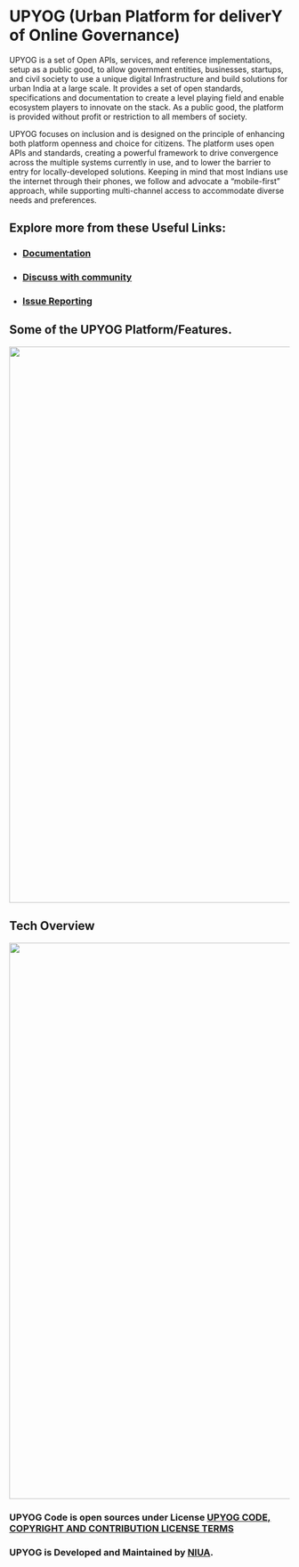 # UPYOG (Urban Platform for deliverY of Online Governance)

UPYOG is a set of Open APIs, services, and reference implementations, setup as a public good, to allow government entities, businesses, startups, and civil society to use a unique digital Infrastructure and build solutions for urban India at a large scale. It provides a set of open standards, specifications and documentation to create a level playing field and enable ecosystem players to innovate on the stack. As a public good, the platform is provided without profit or restriction to all members of society.

UPYOG focuses on inclusion and is designed on the principle of enhancing both platform openness and choice for citizens. The platform uses open APIs and standards, creating a powerful framework to drive convergence across the multiple systems currently in use, and to lower the barrier to entry for locally-developed solutions. Keeping in mind that most Indians use the internet through their phones, we follow and advocate a “mobile-first” approach, while supporting multi-channel access to accommodate diverse needs and preferences.

## Explore more from these Useful Links:

* ### [Documentation](https://upyog-docs.gitbook.io/upyog-v-1.0)

* ### [Discuss with community](https://github.com/orgs/upyog/discussions)

* ### [Issue Reporting](https://github.com/upyog/UPYOG/issues)


## Some of the UPYOG Platform/Features.
<img src="https://nugp-assets.s3.ap-south-1.amazonaws.com/nugp+asset/UPYOG_Features.png" width="1000">

## Tech Overview
<img src="https://nugp-assets.s3.ap-south-1.amazonaws.com/nugp+asset/UPYOG_TechStack+(1).png" width="1000">


### UPYOG Code is open sources under License [UPYOG CODE, COPYRIGHT AND CONTRIBUTION LICENSE TERMS](https://upyog.niua.org/employee/Upyog%20Code%20and%20Copyright%20License_v1.pdf)

### UPYOG is Developed and Maintained by [NIUA](https://niua.in/).
